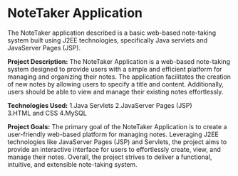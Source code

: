 # NoteTaker Application

The NoteTaker application described is a basic web-based note-taking system built using J2EE technologies, specifically Java servlets and JavaServer Pages (JSP).

**Project Description:**
The NoteTaker Application is a web-based note-taking system designed to provide users with a simple and efficient platform for managing and organizing their notes. 
The application facilitates the creation of new notes by allowing users to specify a title and content. Additionally, users should be able to view and manage their existing notes effortlessly.

**Technologies Used:**
1.Java Servlets
2.JavaServer Pages (JSP)	
3.HTML and CSS
4.MySQL

**Project Goals:**
The primary goal of the NoteTaker Application is to create a user-friendly web-based platform for managing notes. Leveraging J2EE technologies like JavaServer Pages (JSP) and Servlets, the project aims to provide an interactive interface for users to effortlessly create, view, and manage their notes.
Overall, the project strives to deliver a functional, intuitive, and extensible note-taking system.







